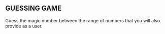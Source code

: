 ## GUESSING GAME

Guess the magic number between the range of numbers that you will also provide as a user.

